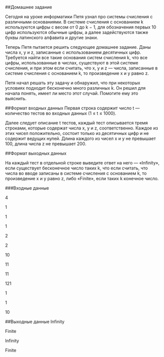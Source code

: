 ##Домашнее задание

Сегодня на уроке информатики Петя узнал про системы счисления с различными основаниями. В системе счисления с основанием k используются цифры с весом от 0 до k − 1, для обозначения первых 10 цифр используются обычные цифры, а далее задействуются также буквы латинского алфавита и другие знаки.

Теперь Петя пытается решить следующее домашнее задание. Даны числа x, y и z, записанные с использованием десятичных цифр. Требуется найти все такие основания систем счисления k, что все цифры, использованные в числах, существуют в этой системе счисления, и при этом если считать, что x, y и z — числа, записанные в системе счисления с основанием k, то произведение x и y равно z.

Петя начал решать эту задачу и обнаружил, что при некоторых условиях подходит бесконечно много различных k. Он решил для начала понять, имеет ли место этот случай. Помогите ему это выяснить.

##Формат входных данных
Первая строка содержит число t — количество тестов во входных данных (1 ≤ t ≤ 1000).

Далее следует описание t тестов, каждый тест описывается тремя строками, которые содержат числа x, y и z, соответственно. Каждое из этих чисел положительно, состоит только из десятичных цифр и не содержит ведущих нулей. Длина каждого из чисел x и y не превышает 100, длина числа z не превышает 200.

##Формат выходных данных

На каждый тест в отдельной строке выведите ответ на него — «Infinity», если существует бесконечное число таких k, что если считать, что числа во вводе записаны в системе счисления с основанием k, то произведение x и y равно z, либо «Finite», если таких k конечное число.

###Входные данные

4

1

1

1

2

2

10

11

11

121

1

1

10

##Выходные данные
Infinity

Finite

Infinity

Finite
